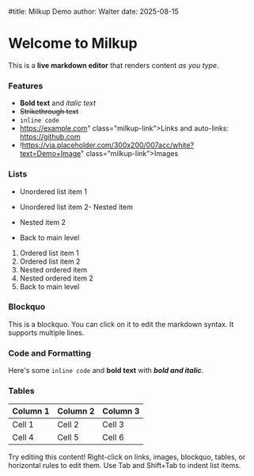 #title: Milkup Demo
author: Walter
date: 2025-08-15

# Welcome to Milkup

This is a **live markdown editor** that renders content *as you type*.

### Features

- **Bold text** and *italic text*
- ~~Strikethrough text~~
- `inline code`
- https://example.com" class="milkup-link">Links and auto-links: https://github.com
- !https://via.placeholder.com/300x200/007acc/white?text=Demo+Image" class="milkup-link">Images

### Lists

- Unordered list item 1
- Unordered list item 2- Nested item

- Nested item 2
- Back to main level

1. Ordered list item 1
2. Ordered list item 2
1. Nested ordered item
2. Nested ordered item 2
3. Back to main level

### Blockquo

This is a blockquo. You can click on it to edit the markdown syntax.
It supports multiple lines.

### Code and Formatting

Here's some `inline code` and **bold text** with ***bold and italic***.

### Tables

| Column 1 | Column 2 | Column 3 |
|----------|----------|----------|
| Cell 1   | Cell 2   | Cell 3   |
| Cell 4   | Cell 5   | Cell 6   |

Try editing this content! Right-click on links, images, blockquo, tables, or horizontal rules to edit them. Use Tab and Shift+Tab to indent list items.
